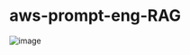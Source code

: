 # aws-prompt-eng-RAG

![image](https://github.com/user-attachments/assets/fd889b69-dec3-4981-ba13-6f3c13546560)
